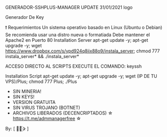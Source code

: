 GENERADOR-SSHPLUS-MANAGER
UPDATE 31/01/2021
logo

Generador De Key

❗ Requerimientos
Un sistema operativo basado en Linux (Ubuntu o Debian)
Se recomienda usar una distro nueva o formatiada
Debe mantener el Apache2 en Puerto 80
Installation Server
apt-get update -y; apt-get upgrade -y; wget https://www.dropbox.com/s/ypd924q8iix88o9/instala_server; chmod 777 instala_server* && ./instala_server*

ACCESO DIRECTO AL SCRIPTS EXECUTE EL COMANDO: keyssh

Installation Script
apt-get update -y; apt-get upgrade -y; wget (IP DE TU VPS)/Plus; chmod 777 Plus; ./Plus

* SIN MINERIA! 
* SIN KEYS! 
* VERSION GRATUITA 
* SIN VIRUS TROJANO (BOTNET) 
* ARCHIVOS LIBERADOS (DECENCRIPTADOS)
☆ https://t.me/admmanagerfree ☆

By: [ ⃘⃤꙰✰ ]

